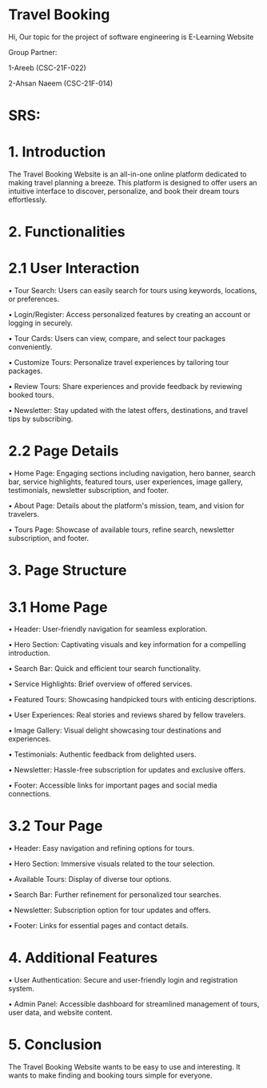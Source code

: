 # Travel Booking

Hi, Our topic for the project of software engineering is E-Learning Website

Group Partner: 

1-Areeb (CSC-21F-022)

2-Ahsan Naeem (CSC-21F-014)

# SRS:

# 1. Introduction

The Travel Booking Website is an all-in-one online platform dedicated to making travel planning a breeze. This platform is designed to offer users an intuitive interface to discover, personalize, and book their dream tours effortlessly.

# 2. Functionalities

# 2.1 User Interaction

•	Tour Search: Users can easily search for tours using keywords, locations, or preferences.

•	Login/Register: Access personalized features by creating an account or logging in securely.

•	Tour Cards: Users can view, compare, and select tour packages conveniently.

•	Customize Tours: Personalize travel experiences by tailoring tour packages.

•	Review Tours: Share experiences and provide feedback by reviewing booked tours.

•	Newsletter: Stay updated with the latest offers, destinations, and travel tips by subscribing.

# 2.2 Page Details

•	Home Page: Engaging sections including navigation, hero banner, search bar, service highlights, featured tours, user experiences, image gallery, testimonials, newsletter subscription, and footer.

•	About Page: Details about the platform's mission, team, and vision for travelers.

•	Tours Page: Showcase of available tours, refine search, newsletter subscription, and footer.

# 3. Page Structure

# 3.1 Home Page

•	Header: User-friendly navigation for seamless exploration.

•	Hero Section: Captivating visuals and key information for a compelling introduction.

•	Search Bar: Quick and efficient tour search functionality.

•	Service Highlights: Brief overview of offered services.

•	Featured Tours: Showcasing handpicked tours with enticing descriptions.

•	User Experiences: Real stories and reviews shared by fellow travelers.

•	Image Gallery: Visual delight showcasing tour destinations and experiences.

•	Testimonials: Authentic feedback from delighted users.

•	Newsletter: Hassle-free subscription for updates and exclusive offers.

•	Footer: Accessible links for important pages and social media connections.

# 3.2 Tour Page

•	Header: Easy navigation and refining options for tours.

•	Hero Section: Immersive visuals related to the tour selection.

•	Available Tours: Display of diverse tour options.

•	Search Bar: Further refinement for personalized tour searches.

•	Newsletter: Subscription option for tour updates and offers.

•	Footer: Links for essential pages and contact details.

# 4. Additional Features

•	User Authentication: Secure and user-friendly login and registration system.

•	Admin Panel: Accessible dashboard for streamlined management of tours, user data, and website content.

# 5. Conclusion

The Travel Booking Website wants to be easy to use and interesting. It wants to make finding and booking tours simple for everyone.
